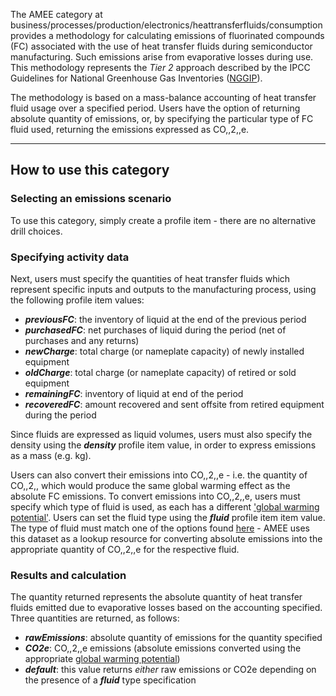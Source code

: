 The AMEE category at
business/processes/production/electronics/heattransferfluids/consumption
provides a methodology for calculating emissions of fluorinated
compounds (FC) associated with the use of heat transfer fluids during
semiconductor manufacturing. Such emissions arise from evaporative
losses during use. This methodology represents the *Tier 2* approach
described by the IPCC Guidelines for National Greenhouse Gas Inventories
([NGGIP](http://www.ipcc-nggip.iges.or.jp/public/2006gl/vol3.html)).

The methodology is based on a mass-balance accounting of heat transfer
fluid usage over a specified period. Users have the option of returning
absolute quantity of emissions, or, by specifying the particular type of
FC fluid used, returning the emissions expressed as CO,,2,,e.

-----

## How to use this category

### Selecting an emissions scenario

To use this category, simply create a profile item - there are no
alternative drill choices.

### Specifying activity data

Next, users must specify the quantities of heat transfer fluids which
represent specific inputs and outputs to the manufacturing process,
using the following profile item values:

  - ***previousFC***: the inventory of liquid at the end of the previous
    period
  - ***purchasedFC***: net purchases of liquid during the period (net of
    purchases and any returns)
  - ***newCharge***: total charge (or nameplate capacity) of newly
    installed equipment
  - ***oldCharge***: total charge (or nameplate capacity) of retired or
    sold equipment
  - ***remainingFC***: inventory of liquid at end of the period
  - ***recoveredFC***: amount recovered and sent offsite from retired
    equipment during the period

Since fluids are expressed as liquid volumes, users must also specify
the density using the ***density*** profile item value, in order to
express emissions as a mass (e.g. kg).

Users can also convert their emissions into CO,,2,,e - i.e. the quantity
of CO,,2,, which would produce the same global warming effect as the
absolute FC emissions. To convert emissions into CO,,2,,e, users must
specify which type of fluid is used, as each has a different ['global
warming potential'](Greenhouse_gases_Global_warming_potentials). Users
can set the fluid type using the ***fluid*** profile item item value.
The type of fluid must match one of the options found
[here](Greenhouse_gases_Global_warming_potentials) - AMEE uses this
dataset as a lookup resource for converting absolute emissions into the
appropriate quantity of CO,,2,,e for the respective fluid.

### Results and calculation

The quantity returned represents the absolute quantity of heat transfer
fluids emitted due to evaporative losses based on the accounting
specified. Three quantities are returned, as follows:

  - ***rawEmissions***: absolute quantity of emissions for the quantity
    specified
  - ***CO2e***: CO,,2,,e emissions (absolute emissions converted using
    the appropriate [global warming
    potential](Greenhouse_gases_Global_warming_potentials))
  - ***default***: this value returns *either* raw emissions or CO2e
    depending on the presence of a ***fluid*** type specification
